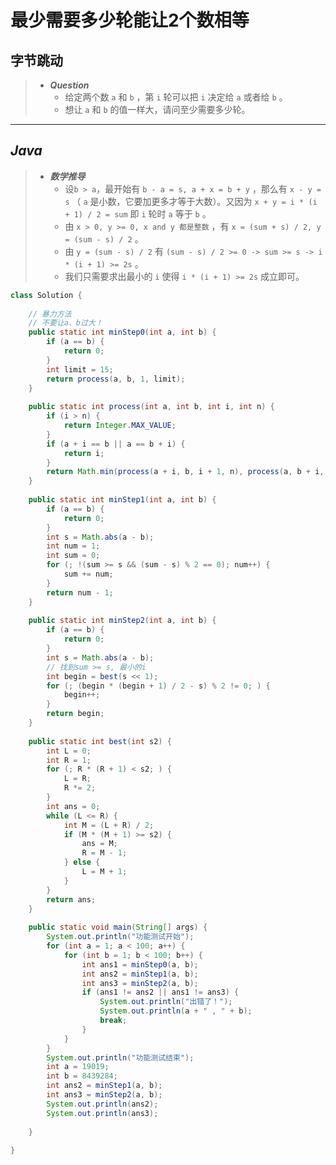 # 最少需要多少轮能让2个数相等

## 字节跳动

> - ***Question***
>   - 给定两个数 `a` 和 `b` ，第 `i` 轮可以把 `i` 决定给 `a` 或者给 `b` 。
>   - 想让 `a` 和 `b` 的值一样大，请问至少需要多少轮。

---

## *Java*

> - ***数学推导***
>   - 设`b > a`，最开始有 `b - a = s, a + x = b + y` ，那么有 `x - y = s` （ `a` 是小数，它要加更多才等于大数）。又因为 `x + y = i * (i + 1) / 2 = sum` 即 `i` 轮时 `a` 等于 `b` 。
>   - 由 `x > 0, y >= 0, x and y 都是整数` ，有 `x = (sum + s) / 2, y = (sum - s) / 2` 。
>   - 由 `y = (sum - s) / 2` 有 `(sum - s) / 2 >= 0 -> sum >= s -> i * (i + 1) >= 2s` 。
>   - 我们只需要求出最小的 `i` 使得 `i * (i + 1) >= 2s` 成立即可。

```java
class Solution {
    
    // 暴力方法
    // 不要让a、b过大！
    public static int minStep0(int a, int b) {
        if (a == b) {
            return 0;
        }
        int limit = 15;
        return process(a, b, 1, limit);
    }
    
    public static int process(int a, int b, int i, int n) {
        if (i > n) {
            return Integer.MAX_VALUE;
        }
        if (a + i == b || a == b + i) {
            return i;
        }
        return Math.min(process(a + i, b, i + 1, n), process(a, b + i, i + 1, n));
    }
    
    public static int minStep1(int a, int b) {
        if (a == b) {
            return 0;
        }
        int s = Math.abs(a - b);
        int num = 1;
        int sum = 0;
        for (; !(sum >= s && (sum - s) % 2 == 0); num++) {
            sum += num;
        }
        return num - 1;
    }
    
    public static int minStep2(int a, int b) {
        if (a == b) {
            return 0;
        }
        int s = Math.abs(a - b);
        // 找到sum >= s, 最小的i
        int begin = best(s << 1);
        for (; (begin * (begin + 1) / 2 - s) % 2 != 0; ) {
            begin++;
        }
        return begin;
    }
    
    public static int best(int s2) {
        int L = 0;
        int R = 1;
        for (; R * (R + 1) < s2; ) {
            L = R;
            R *= 2;
        }
        int ans = 0;
        while (L <= R) {
            int M = (L + R) / 2;
            if (M * (M + 1) >= s2) {
                ans = M;
                R = M - 1;
            } else {
                L = M + 1;
            }
        }
        return ans;
    }
    
    public static void main(String[] args) {
        System.out.println("功能测试开始");
        for (int a = 1; a < 100; a++) {
            for (int b = 1; b < 100; b++) {
                int ans1 = minStep0(a, b);
                int ans2 = minStep1(a, b);
                int ans3 = minStep2(a, b);
                if (ans1 != ans2 || ans1 != ans3) {
                    System.out.println("出错了！");
                    System.out.println(a + " , " + b);
                    break;
                }
            }
        }
        System.out.println("功能测试结束");
        int a = 19019;
        int b = 8439284;
        int ans2 = minStep1(a, b);
        int ans3 = minStep2(a, b);
        System.out.println(ans2);
        System.out.println(ans3);
        
    }
    
}
```
